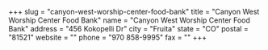 +++
slug = "canyon-west-worship-center-food-bank"
title = "Canyon West Worship Center Food Bank"
name = "Canyon West Worship Center Food Bank"
address = "456 Kokopelli Dr"
city = "Fruita"
state = "CO"
postal = "81521"
website = ""
phone = "970 858-9995"
fax = ""
+++
